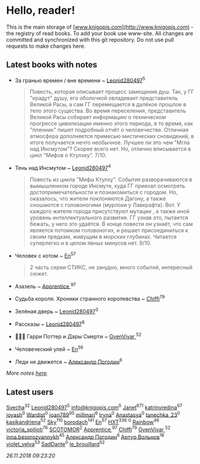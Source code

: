 # Hello, reader!
This is the main storage of [www.knigopis.com](http://www.knigopis.com) - the registry of read books.
To add your book use www-site. All changes are committed and synchronized with this git repository.
Do not use pull requests to make changes here.


## Latest books with notes
* За гранью времен / вне времени ~ [Leonid280497](users/684/684095007-yandex)<sup>5</sup>
    > Повесть, которая описывает процесс замещения душ. Так, у ГГ "крадут" душу, его оболочкой овладевает представитель Великой Расы, а сам ГГ перемещается в далёкое прошлое в тело этого существа. Во время переселения, представитель Великой Расы собирает информацию о техническом прогрессе цивилизации именно этого периода, в то время, как "пленник" пишет подробный отчёт о человечестве. Отличная атмосфера дополняется примесью мистических сновидений, в итоге получается нечто необычное. Лучшее ли это чем "Мгла над Инсмутом"? Скорее всего нет. Но, отлично вписывается в цикл "Мифов о Ктулхку". 7/10.

* Тень над Инсмутом ~ [Leonid280497](users/684/684095007-yandex)<sup>4</sup>
    > Повесть из цикла "Мифы Ктулху". События разворачиваются в вымышленном городе Инсмуте, куда ГГ приехал осмотреть достопримечательности и познакомиться с городом. Но, оказалось, что жители поклоняются Дагону, а также сношаются с головоногими (мурлоки у Лавкрафта). Вот. У каждого жителя города присутствуют мутации , а также иной уровень интеллектуального развития. ГГ узнав это, пытается бежать, у него это удаётся. В конце повести он узнаёт, что сам является потомком головоногих, и решает присоединиться к своим предкам, живущим в морских глубинах. Читается суперлегко и в целом явных минусов нет. 9/10.

* Человек с котом ~ [En](users/333/333646551-vkontakte)<sup>57</sup>
    > 2 часть серии СТИКС, не занудно, много событий, интересный сюжет.

* Азазель ~ [Apprentice ](users/528/52821952-vkontakte)<sup>97</sup>

* Судьба короля. Хроники странного королевства ~ [Chiffi](users/105/105831994080785626680-google)<sup>79</sup>

* Зелёная дверь ~ [Leonid280497](users/684/684095007-yandex)<sup>3</sup>

* Рассказы ~ [Leonid280497](users/684/684095007-yandex)<sup>8</sup>

* 🧙🏻‍♂️ Гарри Поттер и Дары Смерти ~ [GvenVivar ](users/158/158266434925901-facebook)<sup>52</sup>

* Человеческий улей ~ [En](users/333/333646551-vkontakte)<sup>56</sup>

* Леди не движется ~ [Александр Погодин](users/625/6259590452259030261-mailru)<sup>6</sup>


_More notes [here](latest_books_with_notes.md)._


## Latest users
[Svecha](users/118/118041836581529110049-google)<sup>32</sup> 
[Leonid280497](users/684/684095007-yandex)<sup>5</sup> 
[info@knigopis.com](users/113/1130000014309088-yandex)<sup>0</sup> 
[Janet](users/108/108113656204404967440-google)<sup>671</sup> 
[katrinvredina](users/233/2336755-vkontakte)<sup>67</sup> 
[joyash](users/208/2089677811258257-facebook)<sup>0</sup> 
[Wardist](users/141/1416601771804229-facebook)<sup>0</sup> 
[joan789](users/240/2401650-vkontakte)<sup>95</sup> 
[millmari](users/959/959623771092275-facebook)<sup>6</sup> 
[Iryna](users/102/10215916712927427-facebook)<sup>0</sup> 
[Anastasya](users/107/107465811742840830795-google)<sup>0</sup> 
[tanechka_23](users/820/8207458-vkontakte)<sup>0</sup> 
[kasikandriena](users/152/152488954-vkontakte)<sup>52</sup> 
[Sky](users/118/118049897850017649660-google)<sup>110</sup> 
[borodach](users/157/15706320-vkontakte)<sup>141</sup> 
[En](users/333/333646551-vkontakte)<sup>57</sup> 
[HXT](users/100/100002563462782-facebook)<sup>336</sup> 
[](users/672/6726760-vkontakte)<sup>0</sup> 
[Rainbow](users/109/109787328219839805802-google)<sup>46</sup> 
[victoria_spilioti](users/219/219259003-vkontakte)<sup>76</sup> 
[SCOTOMOR](users/108/108346258937611636820-google)<sup>2</sup> 
[Apprentice ](users/528/52821952-vkontakte)<sup>97</sup> 
[Chiffi](users/105/105831994080785626680-google)<sup>79</sup> 
[GvenVivar ](users/158/158266434925901-facebook)<sup>52</sup> 
[inna.besprozvannykh](users/733/73323849-yandex)<sup>45</sup> 
[Александр Погодин](users/625/6259590452259030261-mailru)<sup>6</sup> 
[Артур Вольнов](users/225/225880893-vkontakte)<sup>18</sup> 
[violet_velva](users/116/116961712580551399099-google)<sup>53</sup> 
[SadDante](users/106/106542587075125362464-google)<sup>0</sup> 
[le_brouillard](users/133/13330781-vkontakte)<sup>52</sup> 


_26.11.2018 09:23:20_
